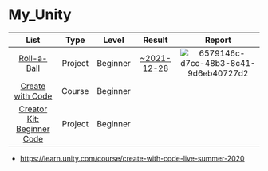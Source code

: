 # My_Unity







|List|Type|Level|Result|Report|
|:---:|:---:|:---:|:---:|:---:|
|[Roll-a-Ball](https://learn.unity.com/project/roll-a-ball?uv=2019.4)|Project|Beginner|[~2021-12-28](https://play.unity.com/mg/other/my-first-unity-roll-a-ball-tutoria-l)|![6579146c-d7cc-48b3-8c41-9d6eb40727d2](https://user-images.githubusercontent.com/8021479/147547686-5aba1b14-f584-42da-83ca-237d13888b73.png)|
|[Create with Code](https://learn.unity.com/course/create-with-code)|Course|Beginner|||
|[Creator Kit: Beginner Code](https://learn.unity.com/project/creator-kit-beginner-code)|Project|Beginner||





* https://learn.unity.com/course/create-with-code-live-summer-2020
